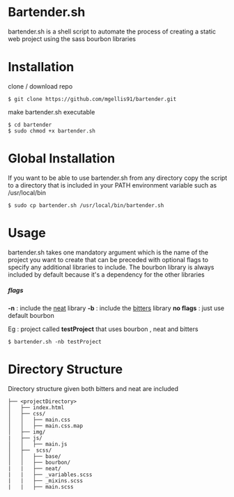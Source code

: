 # Bartender.sh
bartender.sh is a shell script to automate the process of creating a
static web project using the sass bourbon libraries

# Installation
clone / download repo
```
$ git clone https://github.com/mgellis91/bartender.git
```
make bartender.sh executable
```
$ cd bartender
$ sudo chmod +x bartender.sh
```
# Global Installation
If you want to be able to use bartender.sh from any directory copy the script to a directory that is included in your PATH environment variable such as /usr/local/bin

```
$ sudo cp bartender.sh /usr/local/bin/bartender.sh
```

# Usage
bartender.sh takes one mandatory argument which is the name of the project you want to create that can be preceded with optional flags to specify any additional libraries to include. The bourbon library is always included by default because it's a dependency for the other libraries

##### flags
**-n** : include the [neat]() library
**-b** : include the [bitters]() library
**no flags** : just use default bourbon

Eg : project called **testProject** that uses bourbon , neat and bitters
```
$ bartender.sh -nb testProject
```

# Directory Structure
Directory structure given both bitters and neat are included
```
├── <projectDirectory>
│   ├── index.html
│   ├── css/
│   │   ├── main.css
│   │   ├── main.css.map
│   ├── img/
|   ├── js/
│   │   ├── main.js
│   ├──  scss/
│   │   ├── base/
│   │   ├── bourbon/
|   |   ├── neat/
|   |   ├── _variables.scss
|   |   ├── _mixins.scss
|   |   ├── main.scss
```
